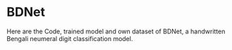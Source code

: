 # BDNet
Here are the Code, trained model and own dataset of BDNet, a handwritten Bengali neumeral digit classification model. 
